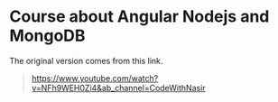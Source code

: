 
# Course about Angular Nodejs and MongoDB

The original version comes from this link.
>https://www.youtube.com/watch?v=NFh9WEH0Zi4&ab_channel=CodeWithNasir